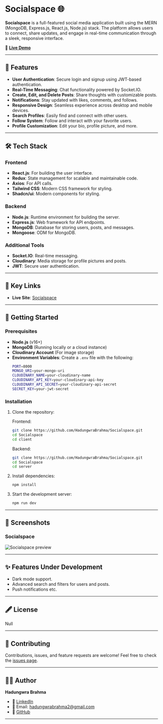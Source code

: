 # Socialspace 🌐

**Socialspace** is a full-featured social media application built using the MERN (MongoDB, Express.js, React.js, Node.js) stack. The platform allows users to connect, share updates, and engage in real-time communication through a sleek, responsive interface.

🚀 **[Live Demo](https://socialspace-orpin.vercel.app/)**

---

## 📖 Features

- **User Authentication**: Secure login and signup using JWT-based authentication.
- **Real-Time Messaging**: Chat functionality powered by Socket.IO.
- **Create, Edit, and Delete Posts**: Share thoughts with customizable posts.
- **Notifications**: Stay updated with likes, comments, and follows.
- **Responsive Design**: Seamless experience across desktop and mobile devices.
- **Search Profiles**: Easily find and connect with other users.
- **Follow System**: Follow and interact with your favorite users.
- **Profile Customization**: Edit your bio, profile picture, and more.

---

## 🛠️ Tech Stack

### Frontend
- **React.js**: For building the user interface.
- **Redux**: State management for scalable and maintainable code.
- **Axios**: For API calls.
- **Tailwind CSS**: Modern CSS framework for styling.
- **Shadcn/ui**: Modern components for styling.

### Backend
- **Node.js**: Runtime environment for building the server.
- **Express.js**: Web framework for API endpoints.
- **MongoDB**: Database for storing users, posts, and messages.
- **Mongoose**: ODM for MongoDB.

### Additional Tools
- **Socket.IO**: Real-time messaging.
- **Cloudinary**: Media storage for profile pictures and posts.
- **JWT**: Secure user authentication.

---

## 🔗 Key Links

- **Live Site**: [Socialspace](https://socialspace-orpin.vercel.app/)

---

## 🚀 Getting Started

### Prerequisites
- **Node.js** (v16+)
- **MongoDB** (Running locally or a cloud instance)
- **Cloudinary Account** (For image storage)
- **Environment Variables**: Create a `.env` file with the following:
  ```bash
  PORT=8000
  MONGO_URI=your-mongo-uri
  CLOUDINARY_NAME=your-cloudinary-name
  CLOUDINARY_API_KEY=your-cloudinary-api-key
  CLOUDINARY_API_SECRET=your-cloudinary-api-secret
  SECRET_KEY=your-jwt-secret
  ```

### Installation
1. Clone the repository:

   Frontend:
   ```bash
   git clone https://github.com/HadungwraBrahma/Socialspace.git
   cd Socialspace
   cd client
   ```
   Backend:
   ```bash
   git clone https://github.com/HadungwraBrahma/Socialspace.git
   cd Socialspace
   cd server
   ```
   
3. Install dependencies:
   ```bash
   npm install
   ```

4. Start the development server:
   ```bash
   npm run dev
   ```

---

## 📸 Screenshots

### Socialspace
![Socialspace preview](https://github.com/user-attachments/assets/db6540c5-5908-49b7-92c5-0a55d4d8907a)

---

## ✨ Features Under Development
- Dark mode support.
- Advanced search and filters for users and posts.
- Push notifications etc.

---

## 🖋️ License

Null

---

## 🙌 Contributing

Contributions, issues, and feature requests are welcome! Feel free to check the [issues page](https://github.com/HadungwraBrahma/Socialspace/issues).

---

## 👨‍💻 Author

**Hadungwra Brahma**  
- 💼 [LinkedIn](https://www.linkedin.com/in/hadungwra-brahma)  
- 📧 Email: hadungwrabrahma2@gmail.com  
- 🌟 [GitHub](https://github.com/HadungwraBrahma)

---
